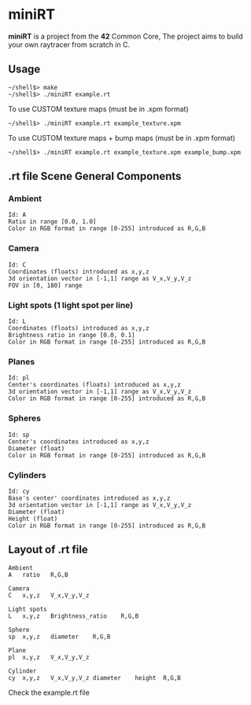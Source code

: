 # miniRT

**miniRT** is a project from the **42** Common Core, The project aims to build your own raytracer from scratch in C.


## Usage

	~/shell$> make
	~/shell$> ./miniRT example.rt
	
To use CUSTOM texture maps (must be in .xpm format)
	
	~/shell$> ./miniRT example.rt example_texture.xpm
	
To use CUSTOM texture maps + bump maps (must be in .xpm format)
	
	~/shell$> ./miniRT example.rt example_texture.xpm example_bump.xpm

## .rt file Scene General Components

### Ambient

	Id: A
	Ratio in range [0.0, 1.0]
	Color in RGB format in range [0-255] introduced as R,G,B


### Camera

	Id: C
	Coordinates (floats) introduced as x,y,z 
	3d orientation vector in [-1,1] range as V_x,V_y,V_z 
	FOV in [0, 180] range

### Light spots (1 light spot per line)

	Id: L
	Coordinates (floats) introduced as x,y,z
	Brightness ratio in range [0.0, 0.1]
	Color in RGB format in range [0-255] introduced as R,G,B

### Planes

	Id: pl
	Center's coordinates (floats) introduced as x,y,z
	3d orientation vector in [-1,1] range as V_x,V_y,V_z 
	Color in RGB format in range [0-255] introduced as R,G,B

### Spheres

	Id: sp
	Center's coordinates introduced as x,y,z 
	Diameter (float)
	Color in RGB format in range [0-255] introduced as R,G,B

### Cylinders

	Id: cy
	Base's center' coordinates introduced as x,y,z 
	3d orientation vector in [-1,1] range as V_x,V_y,V_z 
	Diameter (float)
	Height (float)
	Color in RGB format in range [0-255] introduced as R,G,B

## Layout of .rt file

	Ambient
	A	ratio	R,G,B

	Camera
	C	x,y,z	V_x,V_y,V_z

	Light spots
	L	x,y,z	Brightness_ratio	R,G,B

	Sphere
	sp	x,y,z	diameter	R,G,B

	Plane
	pl	x,y,z	V_x,V_y,V_z

	Cylinder
	cy	x,y,z	V_x,V_y,V_z	diameter	height	R,G,B

Check the example.rt file
